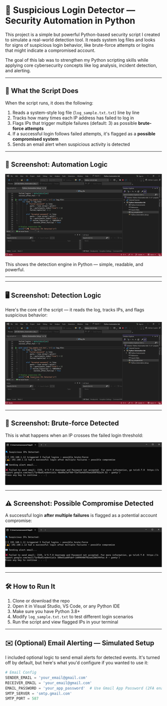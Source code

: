 # 🔐 Suspicious Login Detector — Security Automation in Python

This project is a simple but powerful Python-based security script I created to simulate a real-world detection tool. It reads system log files and looks for signs of suspicious login behavior, like brute-force attempts or logins that might indicate a compromised account.

The goal of this lab was to strengthen my Python scripting skills while applying core cybersecurity concepts like log analysis, incident detection, and alerting.

---

## 🧠 What the Script Does

When the script runs, it does the following:

1. Reads a system-style log file (`log_sample.txt.txt`) line by line
2. Tracks how many times each IP address has failed to log in
3. Flags IPs that trigger multiple failures (default: 3) as possible **brute-force attempts**
4. If a successful login follows failed attempts, it's flagged as a **possible compromised system**
5. Sends an email alert when suspicious activity is detected

---

## 🧪 Screenshot: Automation Logic

![Automation Script](Automation%20script.png)

This shows the detection engine in Python — simple, readable, and powerful.

---

---

## 🖥️ Screenshot: Detection Logic

Here's the core of the script — it reads the log, tracks IPs, and flags suspicious behavior:

![Automation Script](Automation%20script.png)

---

## 🧪 Screenshot: Brute-force Detected

This is what happens when an IP crosses the failed login threshold:

![IPs Detected](IPs%20detected.png)

---

## ⚠️ Screenshot: Possible Compromise Detected

A successful login **after multiple failures** is flagged as a potential account compromise:

![Compromised Login](Ips%20detected%20with%20brute%20force%20-%20compromised.png)

---

## 🛠️ How to Run It

1. Clone or download the repo  
2. Open it in Visual Studio, VS Code, or any Python IDE  
3. Make sure you have Python 3.8+  
4. Modify `log_sample.txt.txt` to test different login scenarios  
5. Run the script and view flagged IPs in your terminal

---

## ✉️ (Optional) Email Alerting — Simulated Setup

I included optional logic to send email alerts for detected events. It's turned off by default, but here's what you'd configure if you wanted to use it:

```python
# Email Config
SENDER_EMAIL = 'your_email@gmail.com'
RECEIVER_EMAIL = 'your_email@gmail.com'
EMAIL_PASSWORD = 'your_app_password'  # Use Gmail App Password (2FA enabled)
SMTP_SERVER = 'smtp.gmail.com'
SMTP_PORT = 587

